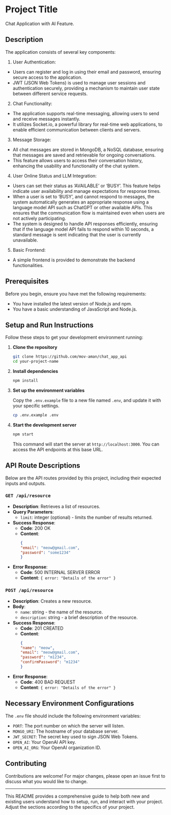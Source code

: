 # Project Title

Chat Application with AI Feature.

## Description

The application consists of several key components:

1. User Authentication:
 - Users can register and log in using their email and password, ensuring secure access to the application.
 - JWT (JSON Web Tokens) is used to manage user sessions and authentication securely, providing a mechanism to maintain user state between different service requests.

2. Chat Functionality:
 - The application supports real-time messaging, allowing users to send and receive messages instantly.
 - It utilizes Socket.io, a powerful library for real-time web applications, to enable efficient communication between clients and servers.

3. Message Storage:
 - All chat messages are stored in MongoDB, a NoSQL database, ensuring that messages are saved and retrievable for ongoing conversations.
 - This feature allows users to access their conversation history, enhancing the usability and functionality of the chat system.

4. User Online Status and LLM Integration:
 - Users can set their status as ‘AVAILABLE’ or ‘BUSY’. This feature helps indicate user availability and manage expectations for response times.
 - When a user is set to ‘BUSY’, and cannot respond to messages, the system automatically generates an appropriate response using a language model API such as ChatGPT or other available APIs. This ensures that the communication flow is maintained even when users are not actively participating.
 - The system is designed to handle API responses efficiently, ensuring that if the language model API fails to respond within 10 seconds, a standard message is sent indicating that the user is currently unavailable.

5. Basic Frontend:
 - A simple frontend is provided to demonstrate the backend functionalities.

## Prerequisites

Before you begin, ensure you have met the following requirements:
- You have installed the latest version of Node.js and npm.
- You have a basic understanding of JavaScript and Node.js.

## Setup and Run Instructions

Follow these steps to get your development environment running:

1. **Clone the repository**

   ```bash
   git clone https://github.com/mov-aman/chat_app_api
   cd your-project-name
   ```

2. **Install dependencies**

   ```bash
   npm install
   ```

3. **Set up the environment variables**

   Copy the `.env.example` file to a new file named `.env`, and update it with your specific settings.

   ```bash
   cp .env.example .env
   ```

4. **Start the development server**

   ```bash
   npm start
   ```

   This command will start the server at `http://localhost:3000`. You can access the API endpoints at this base URL.

## API Route Descriptions

Below are the API routes provided by this project, including their expected inputs and outputs.

### `GET /api/resource`

- **Description**: Retrieves a list of resources.
- **Query Parameters**:
  - `limit`: integer (optional) - limits the number of results returned.
- **Success Response**:
  - **Code**: 200 OK
  - **Content**: 
    ```json
    {
    "email": "meow@gmail.com",
    "password": "some1234"
    }
    ```
- **Error Response**:
  - **Code**: 500 INTERNAL SERVER ERROR
  - **Content**: `{ error: "Details of the error" }`

### `POST /api/resource`

- **Description**: Creates a new resource.
- **Body**:
  - `name`: string - the name of the resource.
  - `description`: string - a brief description of the resource.
- **Success Response**:
  - **Code**: 201 CREATED
  - **Content**:
    ```json
    {
    "name": "meow",
    "email": "meow@gmail.com",
    "password": "m1234",
    "confirmPassword": "m1234"
    }
    ```
- **Error Response**:
  - **Code**: 400 BAD REQUEST
  - **Content**: `{ error: "Details of the error" }`

## Necessary Environment Configurations

The `.env` file should include the following environment variables:

- `PORT`: The port number on which the server will listen.
- `MONGO_URI`: The hostname of your database server.
- `JWT_SECRET`: The secret key used to sign JSON Web Tokens.
- `OPEN_AI`: Your OpenAI API key.
- `OPEN_AI_ORG`: Your OpenAI organization ID.

## Contributing

Contributions are welcome! For major changes, please open an issue first to discuss what you would like to change.

---

This README provides a comprehensive guide to help both new and existing users understand how to setup, run, and interact with your project. Adjust the sections according to the specifics of your project.
